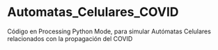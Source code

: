 # Automatas_Celulares_COVID
Código en Processing Python Mode, para simular Autómatas Celulares relacionados con la propagación del COVID
